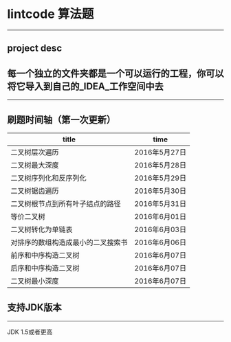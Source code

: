 # lintcode 算法题
----

## project desc
每一个独立的文件夹都是一个可以运行的工程，你可以将它导入到自己的_IDEA_工作空间中去
---


---
## 刷题时间轴（第一次更新）



|         title                      |     time      |
| ---------------------------------- | ------------- |
|  二叉树层次遍历                    | 2016年5月27日 |
|  二叉树最大深度                    | 2016年5月28日 |
|  二叉树序列化和反序列化            | 2016年5月29日 |
|  二叉树锯齿遍历                    | 2016年5月30日 |
|  二叉树根节点到所有叶子结点的路径  | 2016年5月31日 |
|  等价二叉树                        | 2016年6月01日 |
|  二叉树转化为单链表                | 2016年6月03日 |
|  对排序的数组构造成最小的二叉搜索书| 2016年6月06日 |
|  前序和中序构造二叉树              | 2016年6月07日 |
|  后序和中序构造二叉树              | 2016年6月07日 |
|  二叉树最小深度                    | 2016年6月07日 |


## 支持JDK版本
---
JDK 1.5或者更高